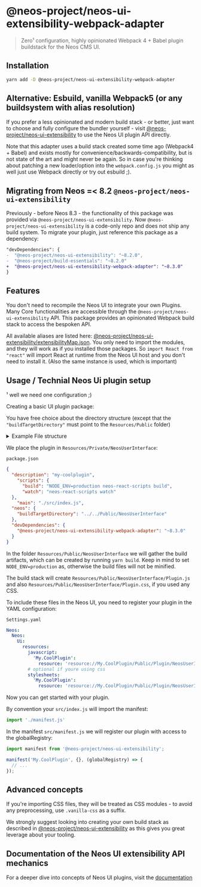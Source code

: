 # @neos-project/neos-ui-extensibility-webpack-adapter

> Zero¹ configuration, highly opinionated Webpack 4 + Babel plugin buildstack for the Neos CMS UI.

## Installation
```bash
yarn add -D @neos-project/neos-ui-extensibility-webpack-adapter
```

## Alternative: Esbuild, vanilla Webpack5 (or any buildsystem with alias resolution)
If you prefer a less opinionated and modern build stack - or better, just want to choose and fully configure the bundler yourself - visit [@neos-project/neos-ui-extensibility](https://github.com/neos/neos-ui/blob/8.3/packages/neos-ui-extensibility) to use the Neos UI plugin API directly.

Note that this adapter uses a build stack created some time ago (Webpack4 + Babel) and exists mostly for convenience/backwards-compatibility, but is not state of the art and might never be again. So in case you're thinking about patching a new loader/option into the `webpack.config.js` you might as well just use Webpack directly or try out esbuild ;).

## Migrating from Neos =< 8.2 `@neos-project/neos-ui-extensibility`

Previously - before Neos 8.3 - the functionality of this package was provided via `@neos-project/neos-ui-extensibility`. Now `@neos-project/neos-ui-extensibility` is a code-only repo and does not ship any build system.
To migrate your plugin, just reference this package as a dependency:

```diff
"devDependencies": {
-  "@neos-project/neos-ui-extensibility": "~8.2.0",
-  "@neos-project/build-essentials": "~8.2.0"
+  "@neos-project/neos-ui-extensibility-webpack-adapter": "~8.3.0"
}
```

## Features

You don't need to recompile the Neos UI to integrate your own Plugins. Many Core functionalities are accessible through the `@neos-project/neos-ui-extensibility` API.
This package provides an opinionated Webpack build stack to access the bespoken API.

All available aliases are listed here: [@neos-project/neos-ui-extensibility/extensibilityMap.json](https://github.com/neos/neos-ui/blob/8.3/packages/neos-ui-extensibility/extensibilityMap.json).
You only need to import the modules, and they will work as if you installed those packages.
So `import React from "react"` will import React at runtime from the Neos UI host and you don't need to install it. (Also the same instance is used, which is important)


## Usage / Technial Neos Ui plugin setup 
¹ well we need one configuration ;)

Creating a basic UI plugin package:

You have free choice about the directory structure (except that the `"buildTargetDirectory"` must point to the `Resources/Public` folder) 

<details>
<summary>Example File structure</summary>

```
- My.CoolPlugin
	- Configuration
		- Settings.yaml
	- Resources
		- Private
			- NeosUserInterface
				- src
					- index.js
					- manifest.js
				- package.json

		# created on build ...
		- Public 
			- NeosUserInterface
				- Plugin.js
				- Plugin.js.map
```

</details>

We place the plugin in `Resources/Private/NeosUserInterface`:

`package.json`
```json
{
  "description": "my-coolplugin",
    "scripts": {
      "build": "NODE_ENV=production neos-react-scripts build",
      "watch": "neos-react-scripts watch"
  },
	"main": "./src/index.js",
  "neos": {
    "buildTargetDirectory": "../../Public/NeosUserInterface"
  },
  "devDependencies": {
    "@neos-project/neos-ui-extensibility-webpack-adapter": "~8.3.0"
  }
}
```

In the folder `Resources/Public/NeosUserInterface` we will gather the build artifacts, which can be created by running `yarn build`. Keep in mind to set `NODE_ENV=production` as, otherwise the build files will not be minified.

The build stack will create `Resources/Public/NeosUserInterface/Plugin.js` and also `Resources/Public/NeosUserInterface/Plugin.css`, if you used any CSS.

To include these files in the Neos UI, you need to register your plugin in the YAML configuration:

`Settings.yaml`
```yaml
Neos:
  Neos:
    Ui:
      resources:
        javascript:
          'My.CoolPlugin':
            resource: 'resource://My.CoolPlugin/Public/Plugin/NeosUserInterface/Plugin.js'
        # optional if youre using css
        stylesheets:
          'My.CoolPlugin':
            resource: 'resource://My.CoolPlugin/Public/Plugin/NeosUserInterface/Plugin.css'
```

Now you can get started with your plugin.

By convention your `src/index.js` will import the manifest:
```js
import './manifest.js'
```

In the manifest `src/manifest.js` we will register our plugin with access to the globalRegistry:
```js
import manifest from '@neos-project/neos-ui-extensibility';

manifest('My.CoolPlugin', {}, (globalRegistry) => {
  // ...
});
```

## Advanced concepts

If you're importing CSS files, they will be treated as CSS modules - to avoid any preprocessing, use `.vanilla-css` as a suffix.

We strongly suggest looking into creating your own build stack as described in [@neos-project/neos-ui-extensibility](https://github.com/neos/neos-ui/blob/8.3/packages/neos-ui-extensibility) as this gives you great leverage about your tooling.

## Documentation of the Neos UI extensibility API mechanics

For a deeper dive into concepts of Neos UI plugins, visit the [documentation](https://docs.neos.io/guide/manual/extending-the-user-interface/react-extensibility-api)
